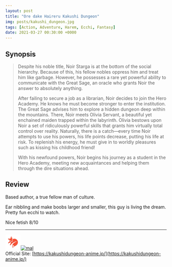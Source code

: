 ```yaml
---
layout: post
title: "Ore dake Haireru Kakushi Dungeon"
img: posts/kakushi_dungeon.jpg 
tags: [Action, Adventure, Harem, Ecchi, Fantasy]
date: 2021-03-27 00:30:00 +0000
---
```


## Synopsis
>Despite his noble title, Noir Starga is at the bottom of the social hierarchy. Because of this, his fellow nobles oppress him and treat him like garbage. However, he possesses a rare yet powerful ability to communicate with the Great Sage, an oracle who grants Noir the answer to absolutely anything.
>
>After failing to secure a job as a librarian, Noir decides to join the Hero Academy. He knows he must become stronger to enter the institution. The Great Sage advises him to explore a hidden dungeon deep within the mountains. There, Noir meets Olivia Servant, a beautiful yet enchained maiden trapped within the labyrinth. Olivia bestows upon Noir a set of ridiculously powerful skills that grants him virtually total control over reality. Naturally, there is a catch—every time Noir attempts to use his powers, his life points decrease, putting his life at risk. To replenish his energy, he must give in to worldly pleasures such as kissing his childhood friend!
>
>With his newfound powers, Noir begins his journey as a student in the Hero Academy, meeting new acquaintances and helping them through the dire situations ahead.

## Review
Based author, a true fellow man of culture.

Ear nibbling and make boobs larger and smaller, this guy is living the dream. Pretty fun ecchi to watch.
   
Nice fetish 8/10

---

[![kitsu](..\assets\img\kitsu.png)](https://kitsu.io/anime/ore-dake-haireru-kakushi-dungeon)[![mal](..\assets\img\mal.ico)](https://myanimelist.net/anime/41899/Ore_dake_Haireru_Kakushi_Dungeon)  
Official Site: [https://kakushidungeon-anime.jp/](https://kakushidungeon-anime.jp/)